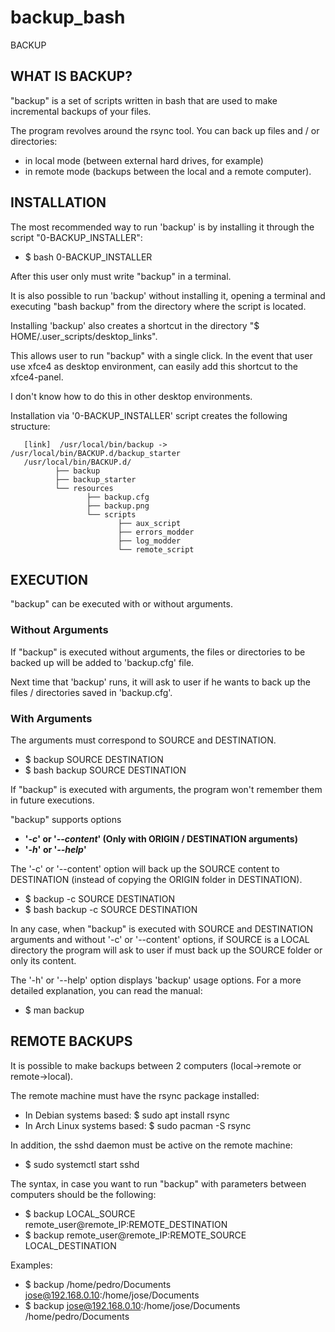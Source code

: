 # backup_bash
BACKUP


## WHAT IS BACKUP?
"backup" is a set of scripts written in bash that are used to make
incremental backups of your files.

The program revolves around the rsync tool.
You can back up files and / or directories:
 - in local mode (between external hard drives, for example)
 - in remote mode (backups between the local and a remote computer).


## INSTALLATION
The most recommended way to run 'backup' is by installing it through
the script "0-BACKUP_INSTALLER":
 - $ bash 0-BACKUP_INSTALLER
 
After this user only must write "backup" in a terminal.

It is also possible to run 'backup' without installing it, opening a terminal
and executing "bash backup" from the directory where the script is located.

Installing 'backup' also creates a shortcut in the directory
"$ HOME/.user_scripts/desktop_links".

This allows user to run "backup" with a single click.
In the event that user use xfce4 as desktop environment,
can easily add this shortcut to the xfce4-panel.

I don't know how to do this in other desktop environments.

Installation via '0-BACKUP_INSTALLER' script creates the following structure:

       [link]  /usr/local/bin/backup -> /usr/local/bin/BACKUP.d/backup_starter
       /usr/local/bin/BACKUP.d/
              ├── backup
              ├── backup_starter
              └── resources
                     ├── backup.cfg
                     ├── backup.png
                     └── scripts
                            ├── aux_script
                            ├── errors_modder
                            ├── log_modder
                            └── remote_script


## EXECUTION
"backup" can be executed with or without arguments.

### **Without Arguments**
If "backup" is executed without arguments, the files or directories
to be backed up will be added to 'backup.cfg' file.

Next time that 'backup' runs, it will ask to user if he wants to back up
the files / directories saved in 'backup.cfg'.

### **With Arguments**
The arguments must correspond to SOURCE and DESTINATION.
  - $ backup SOURCE DESTINATION
  - $ bash backup SOURCE DESTINATION

If "backup" is executed with arguments, the program won't remember them
in future executions.

"backup" supports options
 - **'_-c_' or '_--content_' (Only with ORIGIN / DESTINATION arguments)**
 - **'_-h_' or '_--help_'**

The '-c' or '--content' option will back up the SOURCE content to DESTINATION
(instead of copying the ORIGIN folder in DESTINATION).
  - $ backup -c SOURCE DESTINATION
  - $ bash backup -c SOURCE DESTINATION 

In any case, when "backup" is executed with SOURCE and DESTINATION arguments
and without '-c' or '--content' options, if SOURCE is a LOCAL directory the
program will ask to user if must back up the SOURCE folder or only its content.

The '-h' or '--help' option displays 'backup' usage options.
For a more detailed explanation, you can read the manual:
  - $ man backup


## REMOTE BACKUPS
It is possible to make backups between 2 computers
(local->remote or remote->local).

The remote machine must have the rsync package installed:
  - In Debian systems based:     $ sudo apt install rsync
  - In Arch Linux systems based: $ sudo pacman -S rsync
  
In addition, the sshd daemon must be active on the remote machine:
  - $ sudo systemctl start sshd

The syntax, in case you want to run "backup" with parameters
between computers should be the following:
  - $ backup LOCAL_SOURCE remote_user@remote_IP:REMOTE_DESTINATION
  - $ backup remote_user@remote_IP:REMOTE_SOURCE LOCAL_DESTINATION
  

Examples:
  - $ backup /home/pedro/Documents jose@192.168.0.10:/home/jose/Documents
  - $ backup jose@192.168.0.10:/home/jose/Documents /home/pedro/Documents
  
